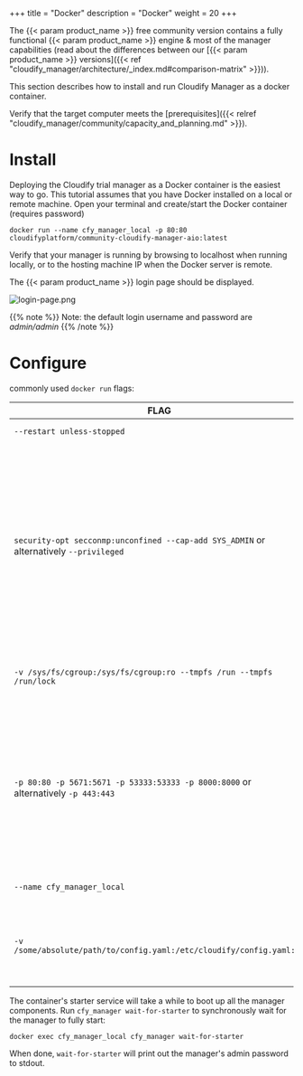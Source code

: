 +++
title = "Docker"
description = "Docker"
weight = 20
+++

The {{< param product_name >}} free community version contains a fully functional {{< param product_name >}} engine & most of the manager capabilities (read about the differences between our [{{< param product_name >}} versions]({{< ref "cloudify_manager/architecture/_index.md#comparison-matrix" >}})). 

This section describes how to install and run Cloudify Manager as a docker container.

Verify that the target computer meets the [prerequisites]({{< relref "cloudify_manager/community/capacity_and_planning.md" >}}).

# Install

Deploying the Cloudify trial manager as a Docker container is the easiest way to go. This tutorial assumes that you have Docker installed on a local or remote machine.
Open your terminal and create/start the Docker container (requires password)

```
docker run --name cfy_manager_local -p 80:80 cloudifyplatform/community-cloudify-manager-aio:latest
```

Verify that your manager is running by browsing to localhost when running locally, or to the hosting machine IP when the Docker server is remote.

The {{< param product_name >}} login page should be displayed.

![login-page.png]( /images/ui/pages/login-page.png )

{{% note %}}
Note: the default login username and password are _admin/admin_
{{% /note %}}

# Configure

commonly used `docker run` flags:

| FLAG                                                                                   | DESCRIPTION                                                                                                                                                                                                                                                                                                                                                                                                                        |
|----------------------------------------------------------------------------------------|------------------------------------------------------------------------------------------------------------------------------------------------------------------------------------------------------------------------------------------------------------------------------------------------------------------------------------------------------------------------------------------------------------------------------------|
| `--restart unless-stopped`                                                             | Auto-restart of the container                                                                                                                                                                                                                                                                                                                                                                                                      |
| `security-opt secconmp:unconfined --cap-add SYS_ADMIN` or alternatively `--privileged` | When running a SystemD-based container, giving the container elevated privileges is required for SystemD itself to run. When using a new enough Docker Engine (at least 17.05+), those flags can be omitted, but the host SELinux policy might need to be adjusted by doing `setsebool -P container_manage_cgroup true`. Neither those flags nor the SELinux adjustment, are required when using containers not based on SystemD. |
| `-v /sys/fs/cgroup:/sys/fs/cgroup:ro --tmpfs /run --tmpfs /run/lock`                   | Mounts required only when using a SystemD-based container. Note that the host machine must also be using SystemD.                                                                                                                                                                                                                                                                                                                  |
| `-p 80:80 -p 5671:5671 -p 53333:53333 -p 8000:8000` or alternatively `-p 443:443`      | The ports 5671 and 53333 are used for manager/agent communication, while the port 80 or 443 is used for CLI/UI access to the manager. Port 8000 is used for the hello-world example and is optional. Using the `-p` flags, or even `--network host`, these ports can be forwarded from the host machine to the container.                                                                                                          |
| `--name cfy_manager_local`                                                             | Is the name given to the container, for use with later `docker exec` calls.                                                                                                                                                                                                                                                                                                                                                           |
| `-v /some/absolute/path/to/config.yaml:/etc/cloudify/config.yaml:rw`                   | Mounting a yaml file at `/etc/cloudify/config.yaml` allows configuring the manager container, including setting an admin password and providing paths to TLS certificates.                                                                                                                                                                                                                                                        |

The container's starter service will take a while to boot up all the manager components. Run `cfy_manager wait-for-starter` to synchronously wait for the manager to fully start:

```
docker exec cfy_manager_local cfy_manager wait-for-starter
```

When done, `wait-for-starter` will print out the manager's admin password to stdout.

